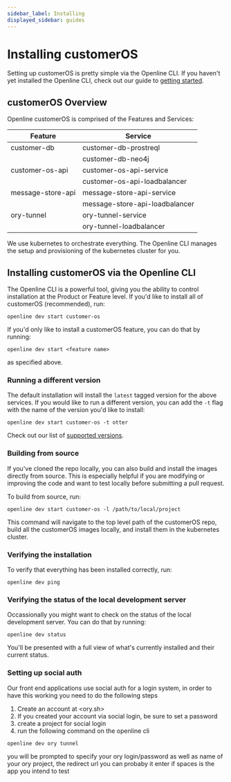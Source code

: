 ```yaml
---
sidebar_label: Installing
displayed_sidebar: guides
---
```


# Installing customerOS

Setting up customerOS is pretty simple via the Openline CLI.  If you haven't yet installed the Openline CLI, check out our guide to [getting started][getting-started].

## customerOS Overview

Openline customerOS is comprised of the Features and Services:

| Feature           | Service                        |
|-------------------|--------------------------------|
| customer-db       | customer-db-prostreql          |
|                   | customer-db-neo4j              |
| customer-os-api   | customer-os-api-service        |
|                   | customer-os-api-loadbalancer   |
| message-store-api | message-store-api-service      |
|                   | message-store-api-loadbalancer |
| ory-tunnel        | ory-tunnel-service             |
|                   | ory-tunnel-loadbalancer        |

We use kubernetes to orchestrate everything.  The Openline CLI manages the setup and provisioning of the kubernetes cluster for you.

## Installing customerOS via the Openline CLI

The Openline CLI is a powerful tool, giving you the ability to control installation at the Product or Feature level.  If you'd like to install all of customerOS (recommended), run:

```shell
openline dev start customer-os
```

If you'd only like to install a customerOS feature, you can do that by running:

```shell
openline dev start <feature name>
```

as specified above.

### Running a different version

The default installation will install the `latest` tagged version for the above services.  If you would like to run a different version, you can add the `-t` flag with the name of the version you'd like to install:

```shell
openline dev start customer-os -t otter
```

Check out our list of [supported versions][tags].

### Building from source

If you've cloned the repo locally, you can also build and install the images directly from source.  This is especially helpful if you are modifying or improving the code and want to test locally before submitting a pull request.  

To build from source, run:

```shell
openline dev start customer-os -l /path/to/local/project
```

This command will navigate to the top level path of the customerOS repo, build all the customerOS images locally, and install them in the kubernetes cluster.

### Verifying the installation

To verify that everything has been installed correctly, run:

```shell
openline dev ping
```

### Verifying the status of the local development server

Occassionally you might want to check on the status of the local development server.  You can do that by running:

```shell
openline dev status
```

You'll be presented with a full view of what's currently installed and their current status.

### Setting up social auth

Our front end applications use social auth for a login system, in order to have this working you need to do the following steps

1. Create an account at <ory.sh>
2. If you created your account via social login, be sure to set a password
3. create a project for social login
4. run the following command on the openline cli

```shell
openline dev ory tunnel
```
you will be prompted to specify your ory login/password as well as name of your ory project, the redirect url you can probaby it enter if spaces is the app you intend to test

<!--- References --->

[getting-started]: </docs>
[tags]: https://github.com/openline-ai/openline-customer-os/tags
